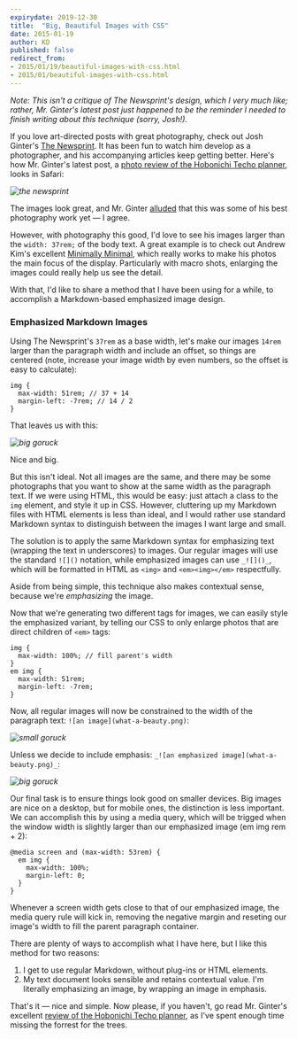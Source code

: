 ```yaml
---
expirydate: 2019-12-30
title:  "Big, Beautiful Images with CSS"
date: 2015-01-19
author: KD
published: false
redirect_from: 
- 2015/01/19/beautiful-images-with-css.html
- 2015/01/beautiful-images-with-css.html
---
```



_Note: This isn't a critique of The Newsprint's design, which I very much like; rather, Mr. Ginter's latest post just happened to be the reminder I needed to finish writing about this technique (sorry, Josh!)._

<!-- more -->

If you love art-directed posts with great photography, check out Josh Ginter's [The Newsprint](http://thenewsprint.co). It has been fun to watch him develop as a photographer, and his accompanying articles keep getting better. Here's how Mr. Ginter's latest post, a [photo review of the Hobonichi Techo planner](http://thenewsprint.co/2015/01/19/hobonichi-techo/), looks in Safari:

_![the newsprint](https://farm9.staticflickr.com/8655/16293073066_bec0012532_o_d.png)_

The images look great, and Mr. Ginter [alluded](https://twitter.com/joshuaginter/status/557028869442916352) that this was some of his best photography work yet &mdash; I agree.

However, with photography this good, I'd love to see his images larger than the `width: 37rem;` of the body text. A great example is to check out Andrew Kim's excellent [Minimally Minimal](http://www.minimallyminimal.com/), which really works to make his photos the main focus of the display. Particularly with macro shots, enlarging the images could really help us see the detail.

With that, I'd like to share a method that I have been using for a while, to accomplish a Markdown-based emphasized image design.

### Emphasized Markdown Images

Using The Newsprint's `37rem` as a base width, let's make our images `14rem` larger than the paragraph width and include an offset, so things are centered (note,  increase your image width by even numbers, so the offset is easy to calculate):

    img {
      max-width: 51rem; // 37 + 14
      margin-left: -7rem; // 14 / 2
	}

That leaves us with this:

_![big goruck](https://farm8.staticflickr.com/7470/15696474814_132247c345_o_d.png)_

Nice and big.

But this isn't ideal. Not all images are the same, and there may be some photographs that you want to show at the same width as the paragraph text. If we were using HTML, this would be easy: just attach a class to the `img` element, and style it up in CSS. However, cluttering up my Markdown files with HTML elements is less than ideal, and I would rather use standard Markdown syntax to distinguish between the images I want large and small.

The solution is to apply the same Markdown syntax for emphasizing text (wrapping the text in underscores) to images. Our regular images will use the standard `![]()` notation, while emphasized images can use `_![]()_`, which will be formatted in HTML as `<img>` and `<em><img></em>` respectfully.  

Aside from being simple, this technique also makes contextual sense, because we're _emphasizing_ the image.

Now that we're generating two different tags for images, we can easily style the emphasized variant, by telling our CSS to only enlarge photos that are direct children of `<em>` tags:

	img {
	  max-width: 100%; // fill parent's width
	}
	em img {
      max-width: 51rem;
      margin-left: -7rem;  
	}

Now, all regular images will now be constrained to the width of the paragraph text: `![an image](what-a-beauty.png)`:

_![small goruck](https://farm9.staticflickr.com/8668/15699003153_d84f251f7f_o_d.png)_

Unless we decide to include emphasis: `_![an emphasized image](what-a-beauty.png)_`:

_![big goruck](https://farm8.staticflickr.com/7470/15696474814_132247c345_o_d.png)_

Our final task is to ensure things look good on smaller devices. Big images are nice on a desktop, but for mobile ones, the distinction is less important. We can accomplish this by using a media query, which will be trigged when the window width is slightly larger than our emphasized image (em img rem + 2):

	@media screen and (max-width: 53rem) {
	  em img {
	    max-width: 100%;
	    margin-left: 0;
	  }
	}

Whenever a screen width gets close to that of our emphasized image, the media query rule will kick in, removing the negative margin and reseting our image's width to fill the parent paragraph container.

There are plenty of ways to accomplish what I have here, but I like this method for two reasons:

1. I get to use regular Markdown, without plug-ins or HTML elements.
2. My text document looks sensible and retains contextual value. I'm literally emphasizing an image, by wrapping an image in emphasis.

That's it &mdash; nice and simple. Now please, if you haven't, go read Mr. Ginter's excellent [review of the Hobonichi Techo planner](http://thenewsprint.co/2015/01/19/hobonichi-techo/), as I've spent enough time missing the forrest for the trees.
